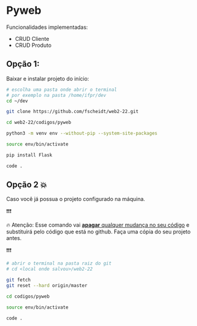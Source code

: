 # Pyweb
Funcionalidades implementadas:
- CRUD Cliente
- CRUD Produto

## Opção 1: 

Baixar e instalar projeto do início:

```bash
# escolha uma pasta onde abrir o terminal
# por exemplo na pasta /home/ifpr/dev
cd ~/dev

git clone https://github.com/fscheidt/web2-22.git

cd web2-22/codigos/pyweb

python3 -m venv env --without-pip --system-site-packages

source env/bin/activate

pip install Flask

code .

```

## Opção 2 💥

Caso você já possua o projeto configurado na máquina.

❗❗❗

🔥 Atenção: Esse comando vai <u>**apagar** qualquer mudança no seu código</u> e substituirá pelo código que está no github. Faça uma cópia do seu projeto antes. 

❗❗❗

```bash
# abrir o terminal na pasta raiz do git
# cd <local onde salvou>/web2-22

git fetch
git reset --hard origin/master

cd codigos/pyweb

source env/bin/activate

code .

```